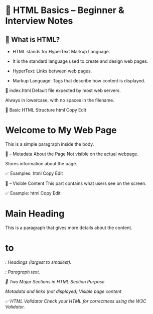 # 🧾 HTML Basics – Beginner & Interview Notes

## 📌 What is HTML?

- HTML stands for HyperText Markup Language.

- It is the standard language used to create and design web pages.

- HyperText: Links between web pages.

- Markup Language: Tags that describe how content is displayed.

📁 index.html
Default file expected by most web servers.

Always in lowercase, with no spaces in the filename.

🧱 Basic HTML Structure
html
Copy
Edit
<!DOCTYPE html>
<html lang="en">
  <head>
    <meta charset="UTF-8">
    <meta name="author" content="Vidya">
    <meta name="description" content="This page contains all the things.">
    <title>My First Page</title>
    <link rel="stylesheet" href="main.css" type="text/css">
    <link rel="icon" href="img" type="image/x-icon">
  </head>
  <body>
    <h1>Welcome to My Web Page</h1>
    <p>This is a simple paragraph inside the body.</p>
  </body>
</html>
🧠 <head> – Metadata About the Page
Not visible on the actual webpage.

Stores information about the page.

✅ Examples:
html
Copy
Edit
<!-- Charset -->
<meta charset="UTF-8">

<!-- Author info -->
<meta name="author" content="Vidya">

<!-- Page description -->
<meta name="description" content="This page contains all the things.">

<!-- Page title -->
<title>HTML Basics</title>

<!-- Link to CSS file -->
<link rel="stylesheet" href="main.css" type="text/css">

<!-- Favicon -->
<link rel="icon" href="img" type="image/x-icon">
📄 <body> – Visible Content
This part contains what users see on the screen.

✅ Example:
html
Copy
Edit
<h1>Main Heading</h1>
<p>This is a paragraph that gives more details about the content.</p>
<h1> to <h6>: Headings (largest to smallest).

<p>: Paragraph text.

📌 Two Major Sections in HTML
Section	Purpose
<head>	Metadata and links (not displayed)
<body>	Visible page content

✅ HTML Validator
Check your HTML for correctness using the W3C Validator.


